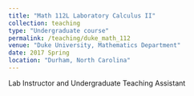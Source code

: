 ```yaml
---
title: "Math 112L Laboratory Calculus II"
collection: teaching
type: "Undergraduate course"
permalink: /teaching/duke_math_112
venue: "Duke University, Mathematics Department"
date: 2017 Spring
location: "Durham, North Carolina"
---
```


Lab  Instructor and Undergraduate Teaching Assistant
